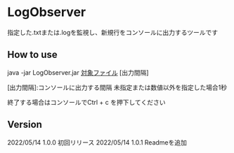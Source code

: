 # LogObserver
指定した.txtまたは.logを監視し、新規行をコンソールに出力するツールです

## How to use
java -jar LogObserver.jar [対象ファイル] [出力間隔]

[対象ファイル]:カレントディレクトリにあるファイル名、またはファイルの絶対パスを指定
[出力間隔]:コンソールに出力する間隔 未指定または数値以外を指定した場合1秒

終了する場合はコンソールでCtrl + c を押下してください

## Version
2022/05/14 1.0.0 初回リリース
2022/05/14 1.0.1 Readmeを追加
